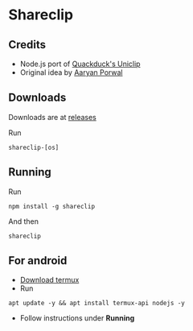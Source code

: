 # Shareclip

## Credits

- Node.js port of [Quackduck's Uniclip](https://github.com/quackduck/uniclip)
- Original idea by [Aaryan Porwal](https://github.com/aaryanporwal)

## Downloads

Downloads are at [releases](https://github.com/KhushrajRathod/shareclip/releases)

Run

```
shareclip-[os]
```

## Running

Run
```
npm install -g shareclip
```

And then
```
shareclip
```

## For android

- [Download termux](https://play.google.com/store/apps/details?id=com.termux)
- Run   
```
apt update -y && apt install termux-api nodejs -y
```

- Follow instructions under **Running**
